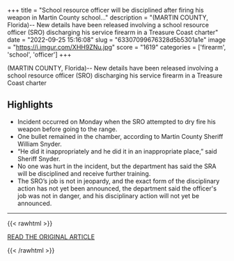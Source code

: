 +++
title = "School resource officer will be disciplined after firing his weapon in Martin County school…"
description = "(MARTIN COUNTY, Florida)-- New details have been released involving a school resource officer (SRO) discharging his service firearm in a Treasure Coast charter"
date = "2022-09-25 15:16:08"
slug = "63307099676328d5b5301a1e"
image = "https://i.imgur.com/XHH9ZNu.jpg"
score = "1619"
categories = ['firearm', 'school', 'officer']
+++

(MARTIN COUNTY, Florida)-- New details have been released involving a school resource officer (SRO) discharging his service firearm in a Treasure Coast charter

## Highlights

- Incident occurred on Monday when the SRO attempted to dry fire his weapon before going to the range.
- One bullet remained in the chamber, according to Martin County Sheriff William Snyder.
- “He did it inappropriately and he did it in an inappropriate place,” said Sheriff Snyder.
- No one was hurt in the incident, but the department has said the SRA will be disciplined and receive further training.
- The SRO’s job is not in jeopardy, and the exact form of the disciplinary action has not yet been announced, the department said the officer's job was not in danger, and his disciplinary action will not yet be announced.

---

{{< rawhtml >}}
  <p class="article-category">
    <a target="_blank" href="https://www.850wftl.com/school-resource-officer-will-be-disciplined-after-firing-his-weapon-in-martin-county-school/">READ THE ORIGINAL ARTICLE</a>
  </p>
{{< /rawhtml >}}
